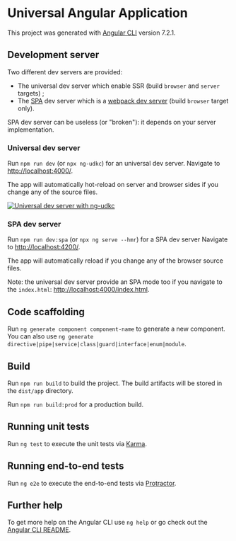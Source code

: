 # Universal Angular Application

This project was generated with [Angular CLI](https://github.com/angular/angular-cli) version 7.2.1.

## Development server

Two different dev servers are provided:

* The universal dev server which enable SSR (build `browser` and `server` targets) ;
* The [SPA](https://en.wikipedia.org/wiki/Single-page_application) dev server which is a [webpack dev server](https://github.com/webpack/webpack-dev-server) (build `browser` target only).

SPA dev server can be useless (or "broken"): it depends on your server implementation.

### Universal dev server

Run `npm run dev` (or `npx ng-udkc`) for an universal dev server. Navigate to [http://localhost:4000/](http://localhost:4000/).

The app will automatically hot-reload on server and browser sides if you change any of the source files.

[![Universal dev server with ng-udkc](https://i.imgur.com/vPzCMBk.gif)](https://imgur.com/a/cpbhHgg)

### SPA dev server

Run `npm run dev:spa` (or `npx ng serve --hmr`) for a SPA dev server Navigate to [http://localhost:4200/](http://localhost:4200/).

The app will automatically reload if you change any of the browser source files.

Note: the universal dev server provide an SPA mode too if you navigate to the `index.html`: [http://localhost:4000/index.html](http://localhost:4000/index.html).

## Code scaffolding

Run `ng generate component component-name` to generate a new component. You can also use `ng generate directive|pipe|service|class|guard|interface|enum|module`.

## Build

Run `npm run build` to build the project. The build artifacts will be stored in the `dist/app` directory.

Run `npm run build:prod` for a production build.

## Running unit tests

Run `ng test` to execute the unit tests via [Karma](https://karma-runner.github.io).

## Running end-to-end tests

Run `ng e2e` to execute the end-to-end tests via [Protractor](http://www.protractortest.org/).

## Further help

To get more help on the Angular CLI use `ng help` or go check out the [Angular CLI README](https://github.com/angular/angular-cli/blob/master/README.md).
